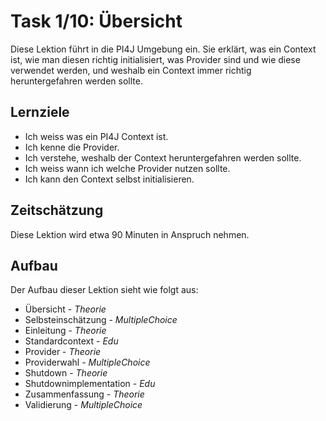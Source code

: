 # Task 1/10: Übersicht
Diese Lektion führt in die PI4J Umgebung ein. Sie erklärt, was ein Context ist, wie man diesen richtig initialisiert, 
was Provider sind und wie diese verwendet werden, und weshalb ein Context immer richtig heruntergefahren werden sollte.

## Lernziele
- Ich weiss was ein PI4J Context ist.
- Ich kenne die Provider.
- Ich verstehe, weshalb der Context heruntergefahren werden sollte.
- Ich weiss wann ich welche Provider nutzen sollte.
- Ich kann den Context selbst initialisieren.

## Zeitschätzung
Diese Lektion wird etwa 90 Minuten in Anspruch nehmen.

## Aufbau
Der Aufbau dieser Lektion sieht wie folgt aus:

- Übersicht - *Theorie*
- Selbsteinschätzung - *MultipleChoice*
- Einleitung - *Theorie*
- Standardcontext - *Edu*
- Provider - *Theorie*
- Providerwahl - *MultipleChoice*
- Shutdown - *Theorie*
- Shutdownimplementation - *Edu*
- Zusammenfassung - *Theorie*
- Validierung - *MultipleChoice*